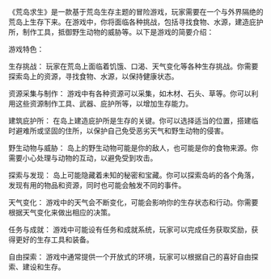 《荒岛求生》是一款基于荒岛生存主题的冒险游戏，玩家需要在一个与外界隔绝的荒岛上生存下来。在游戏中，你将面临各种挑战，包括寻找食物、水源，建造庇护所，制作工具，抵御野生动物的威胁等。以下是游戏的简要介绍：

游戏特色：

生存挑战： 玩家在荒岛上面临着饥饿、口渴、天气变化等各种生存挑战。你需要探索岛上的资源，寻找食物、水源，以保持健康状态。

资源采集与制作： 游戏中有各种资源可以采集，如木材、石头、草等。你可以利用这些资源制作工具、武器、庇护所等，以增加生存能力。

建筑庇护所： 在岛上建造庇护所是生存的关键。你可以选择适当的位置，搭建临时避难所或坚固的住所，以保护自己免受恶劣天气和野生动物的侵害。

野生动物与威胁： 岛上的野生动物可能是你的敌人，也可能是你的食物来源。你需要小心处理与动物的互动，以避免受到攻击。

探索与发现： 岛上可能隐藏着未知的秘密和宝藏。你可以探索岛屿的各个角落，发现有用的物品和资源，同时也可能会触发不同的事件。

天气变化： 游戏中的天气会不断变化，可能会影响你的生存状态和行动。你需要根据天气变化来做出相应的决策。

任务与成就： 游戏中可能设有任务和成就系统，玩家可以完成任务获取奖励，获得更好的生存工具和装备。

自由探索： 游戏中通常提供一个开放式的环境，玩家可以根据自己的喜好自由探索、建设和生存。
